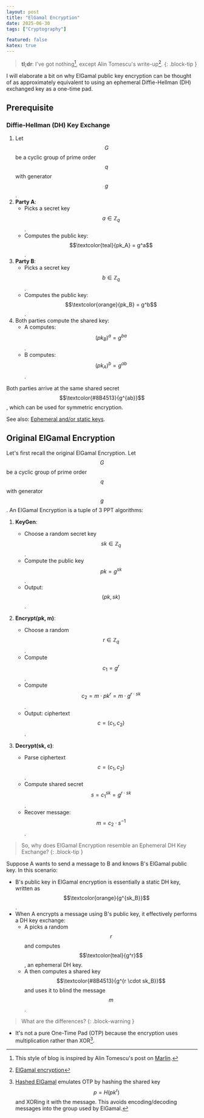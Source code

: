 ```yaml
---
layout: post
title: "ElGamal Encryption"
date: 2025-06-30
tags: ["Cryptography"]

featured: false
katex: true
---
```


> **tl;dr**: I've got nothing[^1], except Alin Tomescu's write-up[^2].
{: .block-tip }

I will elaborate a bit on why ElGamal public key encryption can be thought of as approximately equivalent to using an ephemeral Diffie-Hellman (DH) exchanged key as a one-time pad.

## Prerequisite

### Diffie-Hellman (DH) Key Exchange

1. Let $$G$$ be a cyclic group of prime order $$q$$ with generator $$g$$.
2. **Party A**:
   - Picks a secret key $$a \in \mathbb{Z}_q$$.
   - Computes the public key: $$\textcolor{teal}{pk_A} = g^a$$.
3. **Party B**:
   - Picks a secret key $$b \in \mathbb{Z}_q$$.
   - Computes the public key: $$\textcolor{orange}{pk_B} = g^b$$.
4. Both parties compute the shared key:
   - A computes: $$(pk_B)^a = g^{ba}$$.
   - B computes: $$(pk_A)^b = g^{ab}$$.

Both parties arrive at the same shared secret $$\textcolor{#8B4513}{g^{ab}}$$, which can be used for symmetric encryption.

See also: [Ephemeral and/or static keys](https://en.wikipedia.org/wiki/Diffie%E2%80%93Hellman_key_exchange#Ephemeral_and/or_static_keys).

## Original ElGamal Encryption

Let's first recall the original ElGamal Encryption. Let $$G$$ be a cyclic group of prime order $$q$$ with generator $$g$$. An ElGamal Encryption is a tuple of 3 PPT algorithms:

1. **KeyGen**:
   - Choose a random secret key $$sk \in \mathbb{Z}_q$$.
   - Compute the public key $$pk = g^{sk}$$.
   - Output: $$(pk, sk)$$.

2. **Encrypt(pk, m)**:
   - Choose a random $$r \in \mathbb{Z}_q$$.
   - Compute $$c_1 = g^r$$.
   - Compute $$c_2 = m \cdot pk^r = m \cdot g^{r \cdot sk}$$.
   - Output: ciphertext $$c = (c_1, c_2)$$.

3. **Decrypt(sk, c)**:
   - Parse ciphertext $$c = (c_1, c_2)$$.
   - Compute shared secret $$s = c_1^{sk} = g^{r \cdot sk}$$.
   - Recover message: $$m = c_2 \cdot s^{-1}$$.

> So, why does ElGamal Encryption resemble an Ephemeral DH Key Exchange?
{: .block-tip }

Suppose A wants to send a message to B and knows B's ElGamal public key. In this scenario:

- B's public key in ElGamal encryption is essentially a static DH key, written as $$\textcolor{orange}{g^{sk_B}}$$.
- When A encrypts a message using B's public key, it effectively performs a DH key exchange:
  - A picks a random $$r$$ and computes $$\textcolor{teal}{g^r}$$, an ephemeral DH key.
  - A then computes a shared key $$\textcolor{#8B4513}{g^{r \cdot sk_B}}$$ and uses it to blind the message $$m$$.

> What are the differences?
{: .block-warning }

- It's not a pure One-Time Pad (OTP) because the encryption uses multiplication rather than XOR[^3].

[^1]: This style of blog is inspired by Alin Tomescu's post on [Marlin](https://alinush.github.io/marlin).
[^2]: [ElGamal encryption](https://alinush.github.io/elgamal)
[^3]: [Hashed ElGamal](https://crypto.stackexchange.com/a/1568) emulates OTP by hashing the shared key $$p = H(pk^r)$$ and XORing it with the message. This avoids encoding/decoding messages into the group used by ElGamal.
